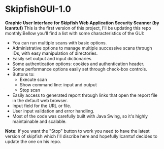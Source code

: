 # SkipfishGUI-1.0
**Graphic User Interface for Skipfish Web Application Security Scanner (by lcamtuf)**
This is the first version of this project, I'll be updating this repo monthly.Bellow you'll find a list with some characteristics of the GUI:
- You can run multiple scans with basic options.
- Administrative options to manage multiple successive scans through IDs, with easy manipulation of directories.
- Easily set output and input dictionaries.
- Some authentication options: cookies and authentication header.
- Some performance options easily set through check-box controls.
- Buttons to:
  - Execute scan
  - Show command line: input and output
  - Stop scan
- Easily access to generated report through links that open the report file in the default web browser.
- Input field for the URL or file.
- User input validation and error handling.
- Most of the code was carefully built with Java Swing, so it's highly maintainable and scalable.

**Note:** If you want the "Stop" button to work you need to have the latest version of skipfish which I'll discribe here and hopefully lcamtuf decides to update the one on his repo. 
